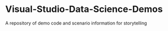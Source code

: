 # Visual-Studio-Data-Science-Demos
A repository of demo code and scenario information for storytelling 

